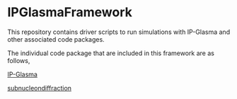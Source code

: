 # IPGlasmaFramework
This repository contains driver scripts to run simulations with IP-Glasma and other associated code packages.

The individual code package that are included in this framework are as follows,

[IP-Glasma](https://github.com/schenke/ipglasma)


[subnucleondiffraction](https://github.com/hejajama/subnucleondiffraction)
